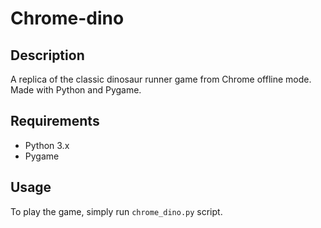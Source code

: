 # Chrome-dino

## Description

A replica of the classic dinosaur runner game from Chrome offline mode. Made with Python and Pygame.

## Requirements

- Python 3.x
- Pygame

## Usage

To play the game, simply run `chrome_dino.py` script.

